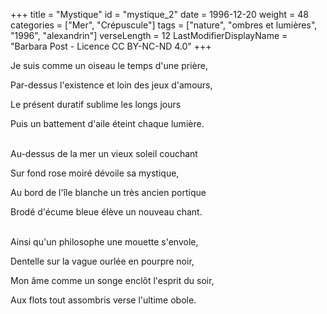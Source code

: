 +++
title = "Mystique"
id = "mystique_2"
date = 1996-12-20
weight = 48
categories = ["Mer", "Crépuscule"]
tags = ["nature", "ombres et lumières", "1996", "alexandrin"]
verseLength = 12
LastModifierDisplayName = "Barbara Post - Licence CC BY-NC-ND 4.0"
+++

Je suis comme un oiseau le temps d'une prière,

Par-dessus l'existence et loin des jeux d'amours,

Le présent duratif sublime les longs jours

Puis un battement d'aile éteint chaque lumière.

 \
Au-dessus de la mer un vieux soleil couchant

Sur fond rose moiré dévoile sa mystique,

Au bord de l'île blanche un très ancien portique

Brodé d'écume bleue élève un nouveau chant.

 \
Ainsi qu'un philosophe une mouette s'envole,

Dentelle sur la vague ourlée en pourpre noir,

Mon âme comme un songe enclôt l'esprit du soir,

Aux flots tout assombris verse l'ultime obole.
